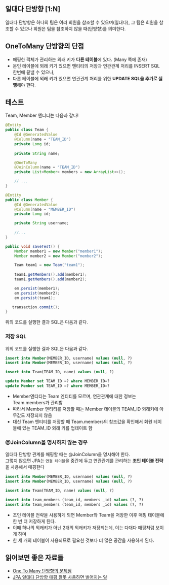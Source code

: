 ## 일대다 단방향 [1:N]

일대다 단방향은 하나의 팀은 여러 회원을 참조할 수 있으며(일대다), 그 팀은 회원을 참조할 수 있으나 회원은 팀을 참조하지 않을 때(단방향)를 의미한다.

## OneToMany 단방향의 단점

* 매핑한 객체가 관리하는 외래 키가 **다른 테이블**에 있다. (Many 쪽에 존재)
* 본인 테이블에 외래 키기 있으면 엔티티의 저장과 연관관계 처리를 INSERT SQL 한번에 끝낼 수 있으나,
*  다른 테이블에 외래 키가 있으면 연관관계 처리를 위한 **UPDATE SQL을 추가로 실행**해야 한다. 

## 테스트

Team, Member 엔티티는 다음과 같다!

```java
@Entity
public class Team {
    @Id @GeneratedValue
    @Column(name = "TEAM_ID")
    private Long id;
    
    private String name;

    @OneToMany
    @JoinColumn(name = "TEAM_ID")
    private List<Member> members = new ArrayList<>();

    // ...
}
```

```java
@Entity
public class Member {
    @Id @GeneratedValue
    @Column(name = "MEMBER_ID")
    private Long id;

    private String username;
    
    //...
}
```

```java
public void saveTest() {
    Member member1 = new Member("member1");
    Member member2 = new Member("member2");

    Team team1 = new Team("team1");
    
    team1.getMembers().add(member1);
    team1.getMembers().add(member2);

    em.persist(member1);
    em.persist(member2);
    em.persist(team1);

   transaction.commit();
}
```

위의 코드를 실행한 결과 SQL은 다음과 같다.

### 저장 SQL 

위의 코드를 실행한 결과 SQL은 다음과 같다.

```sql
insert into Member(MEMBER_ID, username) values (null, ?)
insert into Member(MEMBER_ID, username) values (null, ?)

insert into Team(TEAM_ID, name) values (null, ?)

update Member set TEAM_ID =? where MEMBER_ID=?
update Member set TEAM_ID =? where MEMBER_ID=?
```
* Member엔티티는 Team 엔티티를 모르며, 연관관계에 대한 정보는 Team.members가 관리함
* 따라서 Member 엔티티를 저장할 때는 Member 테이블의 TEAM_ID 외래키에 아무값도 저장되지 않음
* 대신 Team 엔티티를 저장할 때 Team.members의 참조값을 확인해서 회원 테이블에 있는 TEAM_ID 외래 키를 업데이트 함

### @JoinColumn을 명시하지 않는 경우

일대다 단방향 관계를 매핑할 때는 @JoinColumn을 명시해야 한다.  
그렇지 않으면 JPA는 ```연결 테이블```을 중간에 두고 연관관계를 관리하는 **조인 테이블 전략**을 사용해서 매핑한다

```sql
insert into Member(MEMBER_ID, username) values (null, ?)
insert into Member(MEMBER_ID, username) values (null, ?)

insert into Team(TEAM_ID, name) values (null, ?)

insert into team_members (team_id, members _id) values (?, ?)
insert into team_members (team_id, members _id) values (?, ?)
```

* 조인 테이블 전략을 사용하게 되면 Member와 Team을 저장한 이후 매핑 테이블에 한 번 더 저장하게 된다.
* 이때 하나의 외래키가 아닌 2개의 외래키가 저장되는데, 이는 다대다 매핑처럼 보이게 하며
* 한 세 개의 테이블이 사용되므로 필요한 것보다 더 많은 공간을 사용하게 된다.


## 읽어보면 좋은 자료들
* [One To Many 단방향의 문제점](https://dublin-java.tistory.com/51)
* [JPA 일대다 단방향 매핑 잘못 사용하면 벌어지는 일](https://homoefficio.github.io/2019/04/28/JPA-%EC%9D%BC%EB%8C%80%EB%8B%A4-%EB%8B%A8%EB%B0%A9%ED%96%A5-%EB%A7%A4%ED%95%91-%EC%9E%98%EB%AA%BB-%EC%82%AC%EC%9A%A9%ED%95%98%EB%A9%B4-%EB%B2%8C%EC%96%B4%EC%A7%80%EB%8A%94-%EC%9D%BC/)
